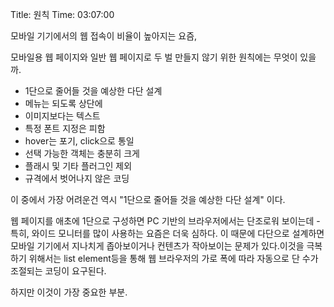 Title: 원칙
Time: 03:07:00

모바일 기기에서의 웹 접속이 비율이 높아지는 요즘,

모바일용 웹 페이지와 일반 웹 페이지로 두 벌 만들지 않기 위한 원칙에는 무엇이 있을까.

  

  * 1단으로 줄어들 것을 예상한 다단 설계
  * 메뉴는 되도록 상단에
  * 이미지보다는 텍스트
  * 특정 폰트 지정은 피함
  * hover는 포기, click으로 통일
  * 선택 가능한 객체는 충분히 크게
  * 플래시 및 기타 플러그인 제외
  * 규격에서 벗어나지 않은 코딩

  

이 중에서 가장 어려운건 역시 "1단으로 줄어들 것을 예상한 다단 설계" 이다.

  

웹 페이지를 애초에 1단으로 구성하면 PC 기반의 브라우저에서는 단조로워 보이는데 - 특히, 와이드 모니터를 많이 사용하는 요즘은 더욱
심하다. 이 때문에 다단으로 설계하면 모바일 기기에서 지나치게 좁아보이거나 컨텐츠가 작아보이는 문제가 있다.이것을 극복하기 위해서는 list
element등을 통해 웹 브라우저의 가로 폭에 따라 자동으로 단 수가 조절되는 코딩이 요구된다.

  

하지만 이것이 가장 중요한 부분.

